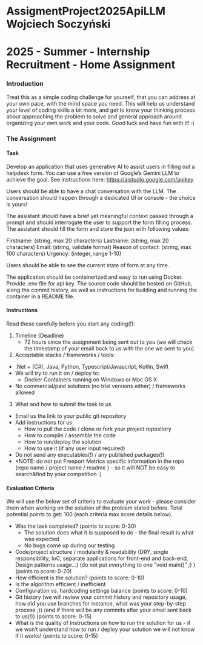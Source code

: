 # AssigmentProject2025ApiLLM Wojciech Soczyński

# 2025 - Summer - Internship Recruitment - Home Assignment

### **Introduction**

Treat this as a simple coding challenge for yourself, that you can address at your own pace,
with the mind space you need. This will help us understand your level of coding skills a bit
more, and get to know your thinking process about approaching the problem to solve and
general approach around organizing your own work and your code.
Good luck and have fun with it! :)

### **The Assignment**

#### Task

Develop an application that uses generative AI to assist users in filling out a helpdesk form.
You can use a free version of Google’s Gemini LLM to achieve the goal. See instructions
here: https://aistudio.google.com/apikey

Users should be able to have a chat conversation with the LLM. The conversation should
happen through a dedicated UI or console - the choice is yours!

The assistant should have a brief yet meaningful context passed through a prompt and
should interrogate the user to support the form filling process. The assistant should fill the
form and store the json with following values:

Firstname: (string, max 20 characters)
Lastname: (string, max 20 characters)
Email: (string, validate format)
Reason of contact: (string, max 100 characters)
Urgency: (integer, range 1-10)

Users should be able to see the current state of form at any time.

The application should be containerized and easy to run using Docker. Provide .env file for
api key. The source code should be hosted on GitHub, along the commit history, as well as
instructions for building and running the container in a README file.

#### **Instructions**

Read these carefully before you start any coding(!):

1.  Timeline (Deadline)
    * 72 hours since the assignment being sent out to you (we will check the
timestamp of your email back to us with the one we sent to you)
2.  Acceptable stacks / frameworks / tools:
* .Net + (C#), Java, Python, Typescript/Javascript, Kotlin, Swift
* We will try to run it on / deploy to:
  * Docker Containers running on Windows or Mac OS X
* No commercial/paid solutions (no trial versions either) / frameworks allowed
3. What and how to submit the task to us
* Email us the link to your public git repository
* Add instructions for us:
  * How to pull the code / clone or fork your project repository
  * How to compile / assemble the code
  * How to run/deploy the solution
  * How to use it (if any user input required) 
* Do not send any executables(!) / any published packages(!)
* *NOTE: do not put Freeport Metrics specific information in the repo (repo
name / project name / readme ) - so it will NOT be easy to search&find by
your competition :)


#### **Evaluation Criteria**

We will use the below set of criteria to evaluate your work - please consider them when
working on the solution of the problem stated before. Total potential points to get: 100 (each
criteria max score details below).
* Was the task completed? (points to score: 0-30)
  * The solution does what it is supposed to do - the final result is what was
expected 
  * No bugs come up during our testing
* Code/project structure / modularity & readability (DRY, single responsibility, IoC,
separate applications for front-end and back-end, Design patterns usage...) (do not
put everything to one “void main()” ;) ) (points to score: 0-20)
* How efficient is the solution? (points to score: 0-10)
 * Is the algorithm efficient / inefficient
* Configuration vs. hardcoding settings balance (points to score: 0-10)
* Git history (we will review your commit history and repository usage, how did you use
branches for instance, what was your step-by-step process ;)) (and if there will be
any commits after your email sent back to us(!)) (points to score: 0-15)
* What is the quality of Instructions on how to run the solution for us - if we won’t
understand how to run / deploy your solution we will not know if it works! (points to
score: 0-15)
